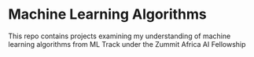 # Machine Learning Algorithms

This repo contains projects examining my understanding of machine learning algorithms from ML Track under the Zummit Africa AI Fellowship
